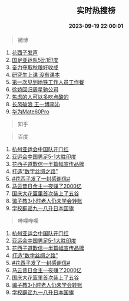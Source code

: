 <div align="center"><h2>实时热搜榜</h2><h4>2023-09-19 22:00:01</h4></div>

> 微博  

1. [花西子发声](https://s.weibo.com/weibo?q=%23%E8%8A%B1%E8%A5%BF%E5%AD%90%E5%8F%91%E5%A3%B0%23&t=31&band_rank=1&Refer=top)<br />
2. [国足亚运队5比1印度](https://s.weibo.com/weibo?q=%23%E5%9B%BD%E8%B6%B3%E4%BA%9A%E8%BF%90%E9%98%9F5%E6%AF%941%E5%8D%B0%E5%BA%A6%23&t=31&band_rank=2&Refer=top)<br />
3. [奋力夺取秋粮好收成](https://s.weibo.com/weibo?q=%23%E5%A5%8B%E5%8A%9B%E5%A4%BA%E5%8F%96%E7%A7%8B%E7%B2%AE%E5%A5%BD%E6%94%B6%E6%88%90%23&t=31&band_rank=3&Refer=top)<br />
4. [研究生上课 没有课本](https://s.weibo.com/weibo?q=%E7%A0%94%E7%A9%B6%E7%94%9F%E4%B8%8A%E8%AF%BE%20%E6%B2%A1%E6%9C%89%E8%AF%BE%E6%9C%AC&t=31&band_rank=4&Refer=top)<br />
5. [第一次见到地铁工作人员工作餐](https://s.weibo.com/weibo?q=%23%E7%AC%AC%E4%B8%80%E6%AC%A1%E8%A7%81%E5%88%B0%E5%9C%B0%E9%93%81%E5%B7%A5%E4%BD%9C%E4%BA%BA%E5%91%98%E5%B7%A5%E4%BD%9C%E9%A4%90%23&t=31&band_rank=5&Refer=top)<br />
6. [徐娇回归周星驰公司](https://s.weibo.com/weibo?q=%23%E5%BE%90%E5%A8%87%E5%9B%9E%E5%BD%92%E5%91%A8%E6%98%9F%E9%A9%B0%E5%85%AC%E5%8F%B8%23&t=31&band_rank=6&Refer=top)<br />
7. [焦虑的人可以多吃点酸的](https://s.weibo.com/weibo?q=%23%E7%84%A6%E8%99%91%E7%9A%84%E4%BA%BA%E5%8F%AF%E4%BB%A5%E5%A4%9A%E5%90%83%E7%82%B9%E9%85%B8%E7%9A%84%23&t=31&band_rank=7&Refer=top)<br />
8. [长风破浪 王一博李沁](https://s.weibo.com/weibo?q=%E9%95%BF%E9%A3%8E%E7%A0%B4%E6%B5%AA%20%E7%8E%8B%E4%B8%80%E5%8D%9A%E6%9D%8E%E6%B2%81&t=31&band_rank=8&Refer=top)<br />
9. [华为Mate60Pro](https://s.weibo.com/weibo?q=%23%E5%8D%8E%E4%B8%BAMate60Pro%23&t=31&band_rank=9&Refer=top)<br />

> 知乎  


> 百度  

1. [杭州亚运会中国队开门红](https://www.baidu.com/s?wd=%E6%9D%AD%E5%B7%9E%E4%BA%9A%E8%BF%90%E4%BC%9A%E4%B8%AD%E5%9B%BD%E9%98%9F%E5%BC%80%E9%97%A8%E7%BA%A2&sa=fyb_news&rsv_dl=fyb_news)<br />
2. [亚运会中国男足5-1大胜印度](https://www.baidu.com/s?wd=%E4%BA%9A%E8%BF%90%E4%BC%9A%E4%B8%AD%E5%9B%BD%E7%94%B7%E8%B6%B35-1%E5%A4%A7%E8%83%9C%E5%8D%B0%E5%BA%A6&sa=fyb_news&rsv_dl=fyb_news)<br />
3. [花西子道歉信一半篇幅宣传品牌](https://www.baidu.com/s?wd=%E8%8A%B1%E8%A5%BF%E5%AD%90%E9%81%93%E6%AD%89%E4%BF%A1%E4%B8%80%E5%8D%8A%E7%AF%87%E5%B9%85%E5%AE%A3%E4%BC%A0%E5%93%81%E7%89%8C&sa=fyb_news&rsv_dl=fyb_news)<br />
4. [打造“数字丝绸之路”](https://www.baidu.com/s?wd=%E6%89%93%E9%80%A0%E2%80%9C%E6%95%B0%E5%AD%97%E4%B8%9D%E7%BB%B8%E4%B9%8B%E8%B7%AF%E2%80%9D&sa=fyb_news&rsv_dl=fyb_news)<br />
5. [#花西子发了一封感谢信#](https://www.baidu.com/s?wd=%23%E8%8A%B1%E8%A5%BF%E5%AD%90%E5%8F%91%E4%BA%86%E4%B8%80%E5%B0%81%E6%84%9F%E8%B0%A2%E4%BF%A1%23&sa=fyb_news&rsv_dl=fyb_news)<br />
6. [马云昔日金主一夜赚了2000亿](https://www.baidu.com/s?wd=%E9%A9%AC%E4%BA%91%E6%98%94%E6%97%A5%E9%87%91%E4%B8%BB%E4%B8%80%E5%A4%9C%E8%B5%9A%E4%BA%862000%E4%BA%BF&sa=fyb_news&rsv_dl=fyb_news)<br />
7. [国庆大花篮里首次装上了五谷](https://www.baidu.com/s?wd=%E5%9B%BD%E5%BA%86%E5%A4%A7%E8%8A%B1%E7%AF%AE%E9%87%8C%E9%A6%96%E6%AC%A1%E8%A3%85%E4%B8%8A%E4%BA%86%E4%BA%94%E8%B0%B7&sa=fyb_news&rsv_dl=fyb_news)<br />
8. [骗子教3小时老人仍未学会转账](https://www.baidu.com/s?wd=%E9%AA%97%E5%AD%90%E6%95%993%E5%B0%8F%E6%97%B6%E8%80%81%E4%BA%BA%E4%BB%8D%E6%9C%AA%E5%AD%A6%E4%BC%9A%E8%BD%AC%E8%B4%A6&sa=fyb_news&rsv_dl=fyb_news)<br />
9. [学校辟谣九一八升日本国旗](https://www.baidu.com/s?wd=%E5%AD%A6%E6%A0%A1%E8%BE%9F%E8%B0%A3%E4%B9%9D%E4%B8%80%E5%85%AB%E5%8D%87%E6%97%A5%E6%9C%AC%E5%9B%BD%E6%97%97&sa=fyb_news&rsv_dl=fyb_news)<br />

> 哔哩哔哩  

1. [杭州亚运会中国队开门红](https://www.baidu.com/s?wd=%E6%9D%AD%E5%B7%9E%E4%BA%9A%E8%BF%90%E4%BC%9A%E4%B8%AD%E5%9B%BD%E9%98%9F%E5%BC%80%E9%97%A8%E7%BA%A2&sa=fyb_news&rsv_dl=fyb_news)<br />
2. [亚运会中国男足5-1大胜印度](https://www.baidu.com/s?wd=%E4%BA%9A%E8%BF%90%E4%BC%9A%E4%B8%AD%E5%9B%BD%E7%94%B7%E8%B6%B35-1%E5%A4%A7%E8%83%9C%E5%8D%B0%E5%BA%A6&sa=fyb_news&rsv_dl=fyb_news)<br />
3. [花西子道歉信一半篇幅宣传品牌](https://www.baidu.com/s?wd=%E8%8A%B1%E8%A5%BF%E5%AD%90%E9%81%93%E6%AD%89%E4%BF%A1%E4%B8%80%E5%8D%8A%E7%AF%87%E5%B9%85%E5%AE%A3%E4%BC%A0%E5%93%81%E7%89%8C&sa=fyb_news&rsv_dl=fyb_news)<br />
4. [打造“数字丝绸之路”](https://www.baidu.com/s?wd=%E6%89%93%E9%80%A0%E2%80%9C%E6%95%B0%E5%AD%97%E4%B8%9D%E7%BB%B8%E4%B9%8B%E8%B7%AF%E2%80%9D&sa=fyb_news&rsv_dl=fyb_news)<br />
5. [#花西子发了一封感谢信#](https://www.baidu.com/s?wd=%23%E8%8A%B1%E8%A5%BF%E5%AD%90%E5%8F%91%E4%BA%86%E4%B8%80%E5%B0%81%E6%84%9F%E8%B0%A2%E4%BF%A1%23&sa=fyb_news&rsv_dl=fyb_news)<br />
6. [马云昔日金主一夜赚了2000亿](https://www.baidu.com/s?wd=%E9%A9%AC%E4%BA%91%E6%98%94%E6%97%A5%E9%87%91%E4%B8%BB%E4%B8%80%E5%A4%9C%E8%B5%9A%E4%BA%862000%E4%BA%BF&sa=fyb_news&rsv_dl=fyb_news)<br />
7. [国庆大花篮里首次装上了五谷](https://www.baidu.com/s?wd=%E5%9B%BD%E5%BA%86%E5%A4%A7%E8%8A%B1%E7%AF%AE%E9%87%8C%E9%A6%96%E6%AC%A1%E8%A3%85%E4%B8%8A%E4%BA%86%E4%BA%94%E8%B0%B7&sa=fyb_news&rsv_dl=fyb_news)<br />
8. [骗子教3小时老人仍未学会转账](https://www.baidu.com/s?wd=%E9%AA%97%E5%AD%90%E6%95%993%E5%B0%8F%E6%97%B6%E8%80%81%E4%BA%BA%E4%BB%8D%E6%9C%AA%E5%AD%A6%E4%BC%9A%E8%BD%AC%E8%B4%A6&sa=fyb_news&rsv_dl=fyb_news)<br />
9. [学校辟谣九一八升日本国旗](https://www.baidu.com/s?wd=%E5%AD%A6%E6%A0%A1%E8%BE%9F%E8%B0%A3%E4%B9%9D%E4%B8%80%E5%85%AB%E5%8D%87%E6%97%A5%E6%9C%AC%E5%9B%BD%E6%97%97&sa=fyb_news&rsv_dl=fyb_news)<br />

